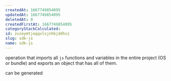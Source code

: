 ```yaml
---
createdAt: 1667749854095
updatedAt: 1667749854095
deletedAt: 0
createdFirstAt: 1667749854095
categoryStackCalculated: 
id: zvzeymtjoqqvlsjnhbjddhcz
slug: sdk-js
name: sdk-js
---
```


operation that imports all `js` functions and variables in the entire project (OS or bundle) and exports an object that has all of them.

can be generated
